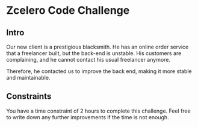 # Zcelero Code Challenge

## Intro
Our new client is a prestigious blacksmith. He has an online order service that a freelancer built, but the back-end is unstable.
His customers are complaining, and he cannot contact his usual freelancer anymore. 

Therefore, he contacted us to improve the back end, making it more stable and maintainable.

## Constraints
You have a time constraint of 2 hours to complete this challenge.
Feel free to write down any further improvements if the time is not enough.